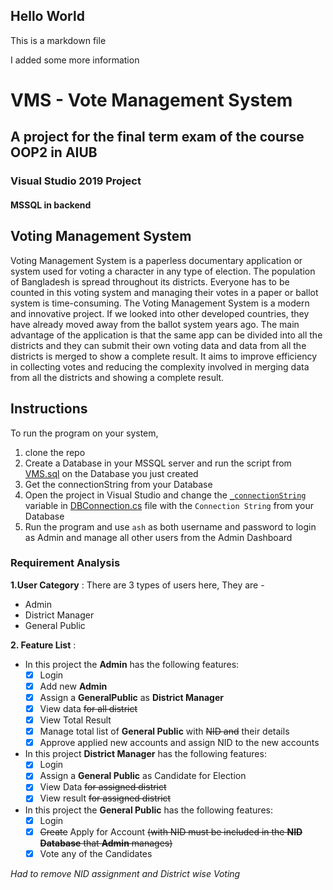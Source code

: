 ## Hello World

This is a markdown file

I added some more information

# VMS - Vote Management System

## A project for the final term exam of the course OOP2 in AIUB

### Visual Studio 2019 Project
#### MSSQL in backend

## Voting Management System

Voting Management System is a paperless documentary application or system used for voting a character in any type of election. The population of Bangladesh is spread throughout its districts. Everyone has to be counted in this voting system and managing their votes in a paper or ballot system is time-consuming. The Voting Management System is a modern and innovative project. If we looked into other developed countries, they have already moved away from the ballot system years ago. The main advantage of the application is that the same app can be divided into all the districts and they can submit their own voting data and data from all the districts is merged to show a complete result. It aims to improve efficiency in collecting votes and reducing the complexity involved in merging data from all the districts and showing a complete result.

## Instructions

To run the program on your system, 
1. clone the repo
3. Create a Database in your MSSQL server and run the script from [VMS.sql](https://github.com/ashrhmn/VMS-OOP2-Project/blob/b6a6bd244502502eda5c0c997228e3173636dc83/VMS.sql) on the Database you just created
4. Get the connectionString from your Database
5. Open the project in Visual Studio and change the [`_connectionString`](https://github.com/ashrhmn/VMS-OOP2-Project/blob/eb8bb1a63556fb1a90a923c04c33bb38c82e129f/VMS/Repository/DBConnection.cs#L11) variable in [DBConnection.cs](https://github.com/ashrhmn/VMS-OOP2-Project/blob/eb8bb1a63556fb1a90a923c04c33bb38c82e129f/VMS/Repository/DBConnection.cs#L11) file with the `Connection String` from your Database
6. Run the program and use `ash` as both username and password to login as Admin and manage all other users from the Admin Dashboard

### **Requirement Analysis**

**1.User Category** :
There are 3 types of users here, They are -
* Admin
* District Manager
* General Public

**2. Feature List** :
* In this project the **Admin** has the following features:
  * [x] Login
  * [x] Add new **Admin**
  * [x] Assign a **GeneralPublic** as **District Manager**
  * [x] View data ~~for all district~~
  * [x] View Total Result
  * [x] Manage total list of **General Public** with ~~NID and~~ their details
  * [x] Approve applied new accounts and assign NID to the new accounts
* In this project **District Manager** has the following features:
  * [x] Login
  * [x] Assign a **General Public** as Candidate for Election
  * [x] View Data ~~for assigned district~~
  * [x] View result ~~for assigned district~~
* In this project the **General Public** has the following features:
  * [x] Login
  * [x] ~~Create~~ Apply for Account ~~(with NID must be included in the **NID Database** that **Admin** manages)~~
  * [x] Vote any of the Candidates

*Had to remove NID assignment and District wise Voting*
